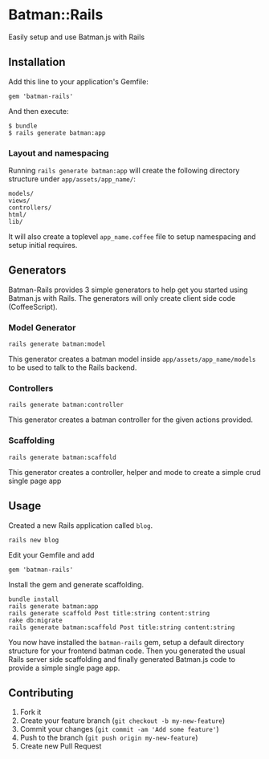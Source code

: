 # Batman::Rails

Easily setup and use Batman.js with Rails

## Installation

Add this line to your application's Gemfile:

    gem 'batman-rails'

And then execute:

    $ bundle
    $ rails generate batman:app

### Layout and namespacing

Running `rails generate batman:app` will create the following directory structure under `app/assets/app_name/`:

    models/
    views/
    controllers/
    html/
    lib/

It will also create a toplevel `app_name.coffee` file to setup namespacing and setup initial requires.

## Generators
Batman-Rails provides 3 simple generators to help get you started using Batman.js with Rails.
The generators will only create client side code (CoffeeScript).

### Model Generator

    rails generate batman:model

This generator creates a batman model inside `app/assets/app_name/models` to be used to talk to the Rails backend.

### Controllers

    rails generate batman:controller

This generator creates a batman controller for the given actions provided.

### Scaffolding

    rails generate batman:scaffold

This generator creates a controller, helper and mode to create a simple crud single page app

## Usage

Created a new Rails application called `blog`.

    rails new blog

Edit your Gemfile and add

    gem 'batman-rails'

Install the gem and generate scaffolding.

    bundle install
    rails generate batman:app
    rails generate scaffold Post title:string content:string
    rake db:migrate
    rails generate batman:scaffold Post title:string content:string

You now have installed the `batman-rails` gem, setup a default directory structure for your frontend batman code. Then you generated the usual Rails server side scaffolding and finally generated Batman.js code to provide a simple single page app.

## Contributing

1. Fork it
2. Create your feature branch (`git checkout -b my-new-feature`)
3. Commit your changes (`git commit -am 'Add some feature'`)
4. Push to the branch (`git push origin my-new-feature`)
5. Create new Pull Request
